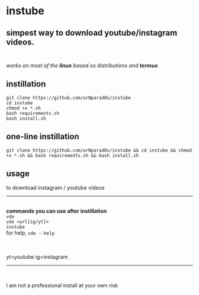 # instube

simpest way to download youtube/instagram videos.<br><br>
------------
*works on most of the **linux** based os distributions and* ***termux***
## instillation
```
git clone https://github.com/arNparad0x/instube
cd instube
chmod +x *.sh
bash requirements.sh
bash install.sh
```
## one-line instillation
```
git clone https://github.com/arNparad0x/instube && cd instube && chmod +x *.sh && bash requirements.sh && bash install.sh
```
## usage
to download instagram / youtube videos<br><hr><br>
**commands you can use after instillation**<br>
```vdo```<br>
```vdo <url[ig/yt]>```<br>
```instube```<br>
for help, ```vdo --help```<br>

<br><br>
yt=youtube   ig=instagram
<hr>
<br>

I am not a professional
install at your own risk 
